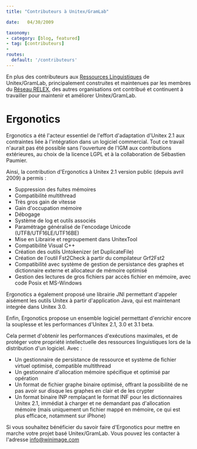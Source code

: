 ```yaml
---
title: "Contributeurs à Unitex/GramLab"

date:   04/30/2009

taxonomy:
- category: [blog, featured]
- tag: [contributeurs]
- 
routes:
  default: '/contributeurs'
---
```


En plus des contributeurs aux [Ressources Linguistiques](/language-resources) de Unitex/GramLab,
principalement construites et maintenues par les membres du [Réseau RELEX](/relex-network),
des autres organisations ont contribué et continuent à travailler pour maintenir et améliorer
Unitex/GramLab.

# Ergonotics

Ergonotics a été l'acteur essentiel de l'effort d'adaptation d'Unitex 2.1 aux contraintes
liée à l'intégration dans un logiciel commercial. Tout ce travail n'aurait pas été possible
sans l'ouverture de l'IGM aux contributions extérieures, au choix de la licence LGPL et
à la collaboration de Sébastien Paumier.

Ainsi, la contribution d'Ergonotics à Unitex 2.1 version public (depuis avril 2009) a permis :

- Suppression des fuites mémoires
- Compatibilité multithread
- Très gros gain de vitesse
- Gain d'occupation mémoire
- Débogage
- Système de log et outils associés
- Paramétrage généralisé de l'encodage Unicode (UTF8/UTF16LE/UTF16BE)
- Mise en Librairie et regroupement dans UnitexTool
- Compatibilité Visual C++
- Création des outils Untokenizer (et DuplicateFile)
- Création de l'outil Fst2Check à partir du compilateur Grf2Fst2
- Compatibilité avec système de gestion de persistance des graphes et dictionnaire externe et allocateur de mémoire optimisé
- Gestion des lectures de gros fichiers par accès fichier en mémoire, avec code Posix et MS-Windows

Ergonotics a également proposé une librairie JNI permettant d'appeler aisément
les outils Unitex à partir d'application Java, qui est maintenant integrée dans
Unitex 3.0.

Enfin, Ergonotics propose un ensemble logiciel permettant d'enrichir encore la
souplesse et les performances d'Unitex 2.1, 3.0 et 3.1 beta.

Cela permet d'obtenir les performances d'exécutions maximales, et de protéger
votre propriété intellectuelle des ressources linguistiques lors de la distribution
d'un logiciel. Avec :

- Un gestionnaire de persistance de ressource et système de fichier virtuel optimisé, compatible multithread
- Un gestionnaire d'allocation mémoire spécifique et optimisé par opération
- Un format de fichier graphe binaire optimisé, offrant la possibilité de ne pas avoir sur disque les graphes en clair et de les crypter
- Un format binaire INP remplaçant le format INF pour les dictionnaires Unitex 2.1, immédiat à charger et ne demandant pas d'allocation mémoire (mais uniquement un fichier mappé en mémoire, ce qui est plus efficace, notamment sur iPhone)

Si vous souhaitez bénéficier du savoir faire d'Ergonotics pour mettre en marche votre
projet basé Unitex/GramLab. Vous pouvez les contacter à l'adresse info@winimage.com 
